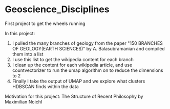 # Geoscience_Disciplines
First project to get the wheels running

In this project:
1. I pulled the many branches of geology from the paper "150 BRANCHES OF GEOLOGY(EARTH SCIENCES)" by A. Balasubramanian and compiled them into a list
2. I use this list to get the wikipedia content for each branch
3. I clean up the content for each wikipedia article, and use countvectorizer to run the umap algorithm on to reduce the dimensions to 2
4. Finally I take the output of UMAP and we explore what clusters HDBSCAN finds within the data

Motivation for this project: The Structure of Recent Philosophy by Maximilian Noichl
